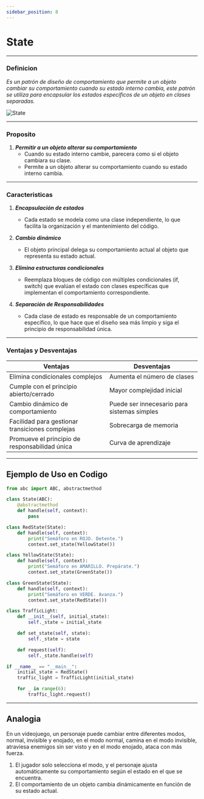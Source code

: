 ```yaml
---
sidebar_position: 8
---
```


# State

---
### Definicion

_Es un patrón de diseño de comportamiento que permite a un objeto cambiar su comportamiento cuando su estado interno cambia, este patrón se utiliza para encapsular los estados específicos de un objeto en clases separadas._

![State](https://reactiveprogramming.io/_next/image?url=%2Fbooks%2Fpatterns%2Fimg%2Fpatterns-articles%2Fstate-sequence.png&w=3840&q=75)

---

### Proposito

1. **_Permitir a un objeto alterar su comportamiento_**
   - Cuando su estado interno cambie, parecera como si el objeto cambiara su clase.
   - Permite a un objeto alterar su comportamiento cuando su estado interno cambia.

---

### Caracteristicas

1. **_Encapsulación de estados_**
   - Cada estado se modela como una clase independiente, lo que facilita la organización y el mantenimiento del código.
   

2. **_Cambio dinámico_**
   - El objeto principal delega su comportamiento actual al objeto que representa su estado actual.

3. **_Elimina estructuras condicionales_**
   - Reemplaza bloques de código con múltiples condicionales (if, switch) que evalúan el estado con clases específicas que implementan el comportamiento correspondiente.

4. **_Separación de Responsabilidades_**
   - Cada clase de estado es responsable de un comportamiento específico, lo que hace que el diseño sea más limpio y siga el principio de responsabilidad única.
---

### Ventajas y Desventajas

| **Ventajas** | **Desventajas** |
|--------------|--------------|
| Elimina condicionales complejos   | Aumenta el número de clases   |
| Cumple con el principio abierto/cerrado       | Mayor complejidad inicial  |
| Cambio dinámico de comportamiento    | Puede ser innecesario para sistemas simples |
| Facilidad para gestionar transiciones complejas    | Sobrecarga de memoria   |
| Promueve el principio de responsabilidad única    | Curva de aprendizaje   |

---

## Ejemplo de Uso en Codigo

```python
from abc import ABC, abstractmethod

class State(ABC):
    @abstractmethod
    def handle(self, context):
        pass

class RedState(State):
    def handle(self, context):
        print("Semáforo en ROJO. Detente.")
        context.set_state(YellowState())

class YellowState(State):
    def handle(self, context):
        print("Semáforo en AMARILLO. Prepárate.")
        context.set_state(GreenState())

class GreenState(State):
    def handle(self, context):
        print("Semáforo en VERDE. Avanza.")
        context.set_state(RedState())

class TrafficLight:
    def __init__(self, initial_state):
        self._state = initial_state

    def set_state(self, state):
        self._state = state

    def request(self):
        self._state.handle(self)

if __name__ == "__main__":
    initial_state = RedState()
    traffic_light = TrafficLight(initial_state)

    for _ in range(6):  
        traffic_light.request()
```
---

## Analogia

En un videojuego, un personaje puede cambiar entre diferentes modos, normal, invisible y enojado, en el modo normal, camina en el modo invisible, atraviesa enemigos sin ser visto y en el modo enojado, ataca con más fuerza.

1. El jugador solo selecciona el modo, y el personaje ajusta automáticamente su comportamiento según el estado en el que se encuentra.
2. El comportamiento de un objeto cambia dinámicamente en función de su estado actual.




